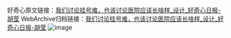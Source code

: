 好奇心原文链接：[我们讨论挂号难，也该讨论医院应该长啥样_设计_好奇心日报-胡莹](https://www.qdaily.com/articles/2428.html)
WebArchive归档链接：[我们讨论挂号难，也该讨论医院应该长啥样_设计_好奇心日报-胡莹](http://web.archive.org/web/20190623151124/https://www.qdaily.com/articles/2428.html)
![image](http://ww3.sinaimg.cn/large/007d5XDply1g3vc29n82oj30u05tv1ky)